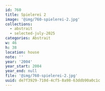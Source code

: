 ```yaml
---
id: 760
title: Spielerei 2
image: '@img/760-spielerei-2.jpg'
collections:
  - abstrait
  - selected-july-2025
categories: Abstrait
w: 46
h: 38
location: house
note: ''
year: '2004'
year_start: 2004
year_end: null
file: '@img/760-spielerei-2.jpg'
uuid: de7f3929-710d-4cf5-8a98-63ddb90a0c1c
---
```


